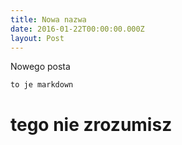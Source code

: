 ```yaml
---
title: Nowa nazwa
date: 2016-01-22T00:00:00.000Z
layout: Post
---
```

Nowego posta

```
to je markdown
```
# tego nie zrozumisz

